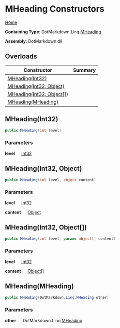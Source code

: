 # MHeading Constructors

[Home](../../../../README.md)

**Containing Type**: DotMarkdown\.Linq\.[MHeading](../README.md)

**Assembly**: DotMarkdown\.dll

## Overloads

| Constructor | Summary |
| ----------- | ------- |
| [MHeading(Int32)](#DotMarkdown_Linq_MHeading__ctor_System_Int32_) | |
| [MHeading(Int32, Object)](#DotMarkdown_Linq_MHeading__ctor_System_Int32_System_Object_) | |
| [MHeading(Int32, Object\[\])](#DotMarkdown_Linq_MHeading__ctor_System_Int32_System_Object___) | |
| [MHeading(MHeading)](#DotMarkdown_Linq_MHeading__ctor_DotMarkdown_Linq_MHeading_) | |

## MHeading\(Int32\) <a name="DotMarkdown_Linq_MHeading__ctor_System_Int32_"></a>

```csharp
public MHeading(int level)
```

### Parameters

**level** &emsp; [Int32](https://docs.microsoft.com/en-us/dotnet/api/system.int32)

## MHeading\(Int32, Object\) <a name="DotMarkdown_Linq_MHeading__ctor_System_Int32_System_Object_"></a>

```csharp
public MHeading(int level, object content)
```

### Parameters

**level** &emsp; [Int32](https://docs.microsoft.com/en-us/dotnet/api/system.int32)

**content** &emsp; [Object](https://docs.microsoft.com/en-us/dotnet/api/system.object)

## MHeading\(Int32, Object\[\]\) <a name="DotMarkdown_Linq_MHeading__ctor_System_Int32_System_Object___"></a>

```csharp
public MHeading(int level, params object[] content)
```

### Parameters

**level** &emsp; [Int32](https://docs.microsoft.com/en-us/dotnet/api/system.int32)

**content** &emsp; [Object](https://docs.microsoft.com/en-us/dotnet/api/system.object)\[\]

## MHeading\(MHeading\) <a name="DotMarkdown_Linq_MHeading__ctor_DotMarkdown_Linq_MHeading_"></a>

```csharp
public MHeading(DotMarkdown.Linq.MHeading other)
```

### Parameters

**other** &emsp; DotMarkdown\.Linq\.[MHeading](../README.md)